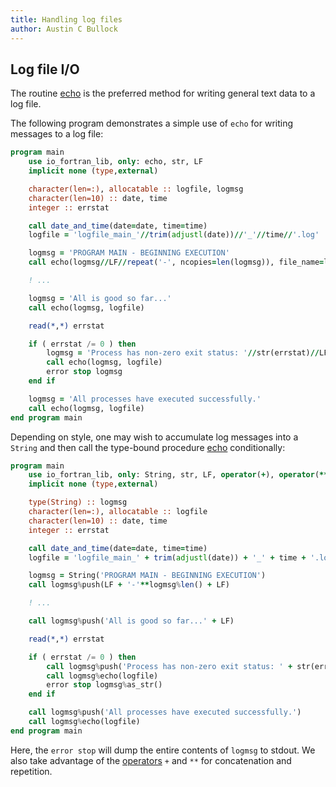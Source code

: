 ```yaml
---
title: Handling log files
author: Austin C Bullock
---
```


## Log file I/O

The routine [echo](../Ref/echo.html) is the preferred method for writing general text data to a log file.

The following program demonstrates a simple use of `echo` for writing messages to a log file:

```fortran
program main
    use io_fortran_lib, only: echo, str, LF
    implicit none (type,external)

    character(len=:), allocatable :: logfile, logmsg
    character(len=10) :: date, time
    integer :: errstat

    call date_and_time(date=date, time=time)
    logfile = 'logfile_main_'//trim(adjustl(date))//'_'//time//'.log'

    logmsg = 'PROGRAM MAIN - BEGINNING EXECUTION'
    call echo(logmsg//LF//repeat('-', ncopies=len(logmsg)), file_name=logfile)

    ! ...

    logmsg = 'All is good so far...'
    call echo(logmsg, logfile)

    read(*,*) errstat

    if ( errstat /= 0 ) then
        logmsg = 'Process has non-zero exit status: '//str(errstat)//LF//'Stopping...'
        call echo(logmsg, logfile)
        error stop logmsg
    end if

    logmsg = 'All processes have executed successfully.'
    call echo(logmsg, logfile)
end program main
```

Depending on style, one may wish to accumulate log messages into a `String` and then call the type-bound procedure [echo](../Ref/String-methods.html#echo) conditionally:

```fortran
program main
    use io_fortran_lib, only: String, str, LF, operator(+), operator(**)
    implicit none (type,external)

    type(String) :: logmsg
    character(len=:), allocatable :: logfile
    character(len=10) :: date, time
    integer :: errstat

    call date_and_time(date=date, time=time)
    logfile = 'logfile_main_' + trim(adjustl(date)) + '_' + time + '.log'

    logmsg = String('PROGRAM MAIN - BEGINNING EXECUTION')
    call logmsg%push(LF + '-'**logmsg%len() + LF)

    ! ...

    call logmsg%push('All is good so far...' + LF)

    read(*,*) errstat

    if ( errstat /= 0 ) then
        call logmsg%push('Process has non-zero exit status: ' + str(errstat) + LF + 'Stopping...')
        call logmsg%echo(logfile)
        error stop logmsg%as_str()
    end if

    call logmsg%push('All processes have executed successfully.')
    call logmsg%echo(logfile)
end program main
```

Here, the `error stop` will dump the entire contents of `logmsg` to stdout. We also take advantage of the [operators](../Ref/operators.html) `+` and `**` for concatenation and repetition.
